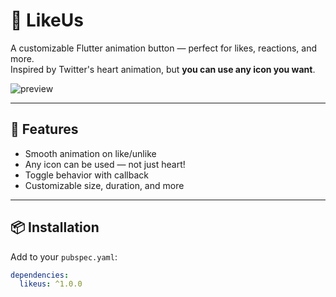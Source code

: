 # 🎉 LikeUs

A customizable Flutter animation button — perfect for likes, reactions, and more.  
Inspired by Twitter's heart animation, but **you can use any icon you want**.

![preview](https://development.mitprogrammer.com/likeus_package.gif)

---

## 🚀 Features

- Smooth animation on like/unlike
- Any icon can be used — not just heart!
- Toggle behavior with callback
- Customizable size, duration, and more

---

## 📦 Installation

Add to your `pubspec.yaml`:

```yaml
dependencies:
  likeus: ^1.0.0
